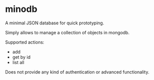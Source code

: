 minodb
======

A minimal JSON database for quick prototyping.

Simply allows to manage a collection of objects in mongodb.

Supported actions:
* add
* get by id
* list all

Does not provide any kind of authentication or advanced functionality.
